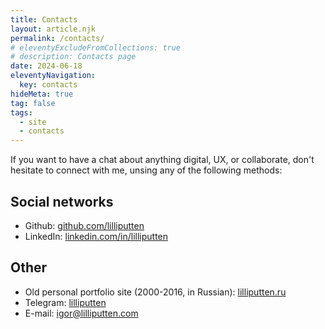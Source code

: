 ```yaml
---
title: Contacts
layout: article.njk
permalink: /contacts/
# eleventyExcludeFromCollections: true
# description: Contacts page
date: 2024-06-18
eleventyNavigation:
  key: contacts
hideMeta: true
tag: false
tags:
  - site
  - contacts
---
```


<!--
@changed 2024.06.18, 05:30
-->

If you want to have a chat about anything digital, UX, or collaborate, don't
hesitate to connect with me, unsing any of the following methods:

## Social networks

- Github: [github.com/lilliputten](https://github.com/lilliputten)
- LinkedIn: [linkedin.com/in/lilliputten](http://linkedin.com/in/lilliputten)

<!--
- Gitpages (this site): [lilliputten.github.io](https://lilliputten.github.io)
- Facebook: [facebook.com/igor.lilliputten](https://facebook.com/igor.lilliputten)
- Instagram: [instagram.com/igorlilliputten](https://instagram.com/igorlilliputten)

## Online summaries (in Russian)

- [hh.ru](https://hh.ru/resume/d311fd1dff025511070039ed1f3946696f6451)
- [career.habr.com](https://career.habr.com/lilliputten)
-->

## Other

- Old personal portfolio site (2000-2016, in Russian): [lilliputten.ru](http://lilliputten.ru)
- Telegram: [lilliputten](https://t.me/lilliputten)
- E-mail: [igor@lilliputten.com](mailto:igor@lilliputten.com?subject=Hi%20Igor!)
